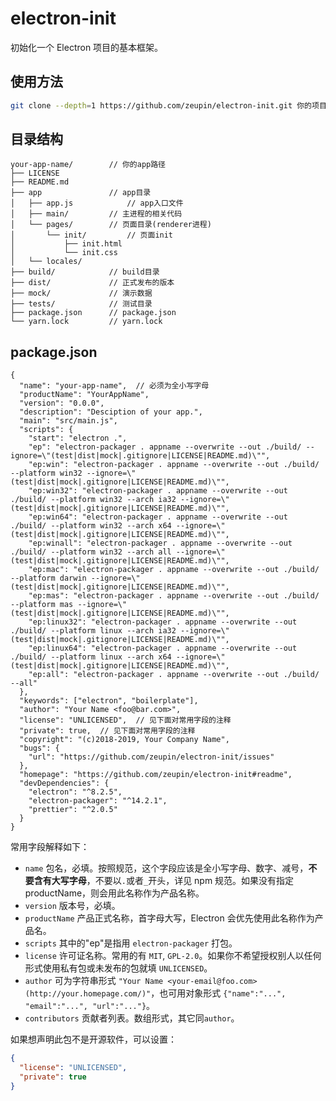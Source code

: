 # electron-init

初始化一个 Electron 项目的基本框架。

## 使用方法

```bash
git clone --depth=1 https://github.com/zeupin/electron-init.git 你的项目目录名
```

## 目录结构

```
your-app-name/        // 你的app路径
├── LICENSE
├── README.md
├── app               // app目录
│   ├── app.js            // app入口文件
│   ├── main/         // 主进程的相关代码
│   └── pages/        // 页面目录(renderer进程)
│       └── init/         // 页面init
│           ├── init.html
│           └── init.css
│   └── locales/
├── build/            // build目录
├── dist/             // 正式发布的版本
├── mock/             // 演示数据
├── tests/            // 测试目录
├── package.json      // package.json
└── yarn.lock         // yarn.lock
```

## package.json

```jsonc
{
  "name": "your-app-name",  // 必须为全小写字母
  "productName": "YourAppName",
  "version": "0.0.0",
  "description": "Desciption of your app.",
  "main": "src/main.js",
  "scripts": {
    "start": "electron .",
    "ep": "electron-packager . appname --overwrite --out ./build/ --ignore=\"(test|dist|mock|.gitignore|LICENSE|README.md)\"",
    "ep:win": "electron-packager . appname --overwrite --out ./build/ --platform win32 --ignore=\"(test|dist|mock|.gitignore|LICENSE|README.md)\"",
    "ep:win32": "electron-packager . appname --overwrite --out ./build/ --platform win32 --arch ia32 --ignore=\"(test|dist|mock|.gitignore|LICENSE|README.md)\"",
    "ep:win64": "electron-packager . appname --overwrite --out ./build/ --platform win32 --arch x64 --ignore=\"(test|dist|mock|.gitignore|LICENSE|README.md)\"",
    "ep:winall": "electron-packager . appname --overwrite --out ./build/ --platform win32 --arch all --ignore=\"(test|dist|mock|.gitignore|LICENSE|README.md)\"",
    "ep:mac": "electron-packager . appname --overwrite --out ./build/ --platform darwin --ignore=\"(test|dist|mock|.gitignore|LICENSE|README.md)\"",
    "ep:mas": "electron-packager . appname --overwrite --out ./build/ --platform mas --ignore=\"(test|dist|mock|.gitignore|LICENSE|README.md)\"",
    "ep:linux32": "electron-packager . appname --overwrite --out ./build/ --platform linux --arch ia32 --ignore=\"(test|dist|mock|.gitignore|LICENSE|README.md)\"",
    "ep:linux64": "electron-packager . appname --overwrite --out ./build/ --platform linux --arch x64 --ignore=\"(test|dist|mock|.gitignore|LICENSE|README.md)\"",
    "ep:all": "electron-packager . appname --overwrite --out ./build/ --all"
  },
  "keywords": ["electron", "boilerplate"],
  "author": "Your Name <foo@bar.com>",
  "license": "UNLICENSED",  // 见下面对常用字段的注释
  "private": true,  // 见下面对常用字段的注释
  "copyright": "(c)2018-2019, Your Company Name",
  "bugs": {
    "url": "https://github.com/zeupin/electron-init/issues"
  },
  "homepage": "https://github.com/zeupin/electron-init#readme",
  "devDependencies": {
    "electron": "^8.2.5",
    "electron-packager": "^14.2.1",
    "prettier": "^2.0.5"
  }
}
```

常用字段解释如下：

- `name` 包名，必填。按照规范，这个字段应该是全小写字母、数字、减号，**不要含有大写字母**，不要以`.`或者`_`开头，详见 npm 规范。如果没有指定 productName，则会用此名称作为产品名称。
- `version` 版本号，必填。
- `productName` 产品正式名称，首字母大写，Electron 会优先使用此名称作为产品名。
- `scripts` 其中的"ep"是指用 `electron-packager` 打包。
- `license` 许可证名称。常用的有 `MIT`, `GPL-2.0`。如果你不希望授权别人以任何形式使用私有包或未发布的包就填 `UNLICENSED`。
- `author` 可为字符串形式 `"Your Name <your-email@foo.com> (http://your.homepage.com/)"`，也可用对象形式 `{"name":"...", "email":"...", "url":"..."}`。
- `contributors` 贡献者列表。数组形式，其它同`author`。

如果想声明此包不是开源软件，可以设置：

```json
{
  "license": "UNLICENSED",
  "private": true
}
```

